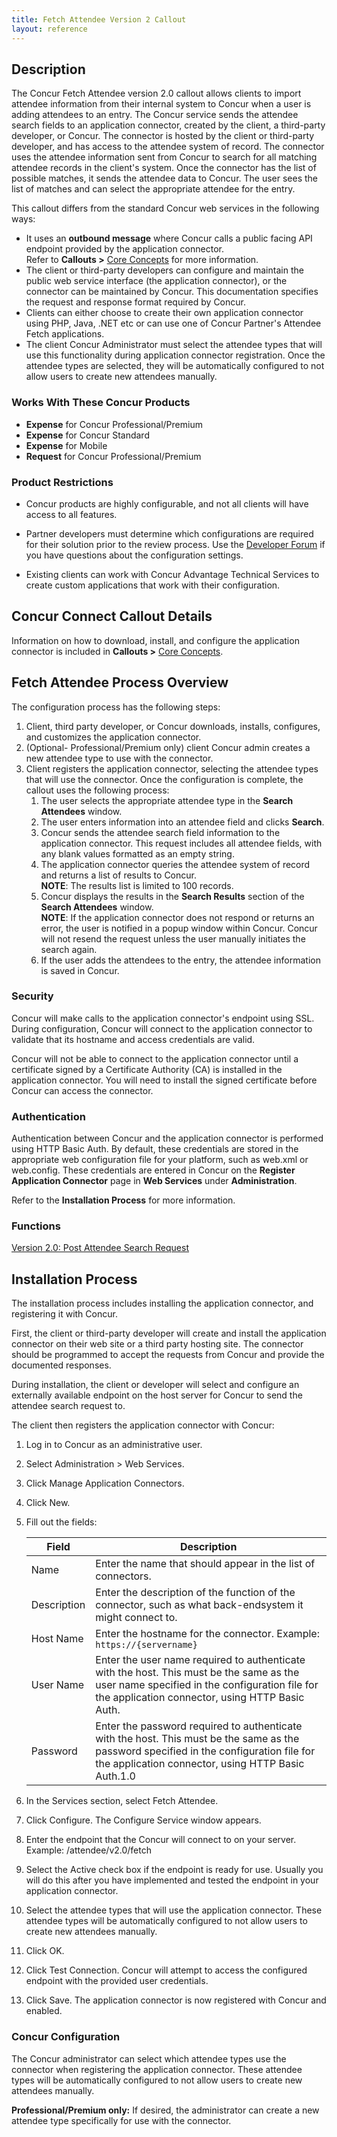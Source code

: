 ```yaml
---
title: Fetch Attendee Version 2 Callout
layout: reference
---
```



## Description    

The Concur Fetch Attendee version 2.0 callout allows clients to import attendee information from their internal system to Concur when a user is adding attendees to an entry. The Concur service sends the attendee search fields to an application connector, created by the client, a third-party developer, or Concur. The connector is hosted by the client or third-party developer, and has access to the attendee system of record. The connector uses the attendee information sent from Concur to search for all matching attendee records in the client's system. Once the connector has the list of possible matches, it sends the attendee data to Concur. The user sees the list of matches and can select the appropriate attendee for the entry.

This callout differs from the standard Concur web services in the following ways:

* It uses an **outbound message** where Concur calls a public facing API endpoint provided by the application connector.  
Refer to **Callouts >** [Core Concepts][1] for more information.
* The client or third-party developers can configure and maintain the public web service interface (the application connector), or the connector can be maintained by Concur. This documentation specifies the request and response format required by Concur.
* Clients can either choose to create their own application connector using PHP, Java, .NET etc or can use one of Concur Partner's Attendee Fetch applications.
* The client Concur Administrator must select the attendee types that will use this functionality during application connector registration. Once the attendee types are selected, they will be automatically configured to not allow users to create new attendees manually.

### Works With These Concur Products

* **Expense** for Concur Professional/Premium
* **Expense** for Concur Standard
* **Expense** for Mobile
* **Request** for Concur Professional/Premium


### Product Restrictions    
* Concur products are highly configurable, and not all clients will have access to all features.

* Partner developers must determine which configurations are required for their solution prior to the review process. Use the [Developer Forum][2] if you have questions about the configuration settings.

* Existing clients can work with Concur Advantage Technical Services to create custom applications that work with their configuration.


## Concur Connect Callout Details
Information on how to download, install, and configure the application connector is included in **Callouts >** [Core Concepts][1].

## Fetch Attendee Process Overview
The configuration process has the following steps:

1. Client, third party developer, or Concur downloads, installs, configures, and customizes the application connector.
2. (Optional- Professional/Premium only) client Concur admin creates a new attendee type to use with the connector.
3. Client registers the application connector, selecting the attendee types that will use the connector.
Once the configuration is complete, the callout uses the following process:
	1. The user selects the appropriate attendee type in the **Search Attendees** window.
	2. The user enters information into an attendee field and clicks **Search**.
	3. Concur sends the attendee search field information to the application connector. This request includes all attendee fields, with any blank values formatted as an empty string.
	4. The application connector queries the attendee system of record and returns a list of results to Concur.  
**NOTE**: The results list is limited to 100 records.  
	5. Concur displays the results in the **Search Results** section of the **Search Attendees** window.  
**NOTE**: If the application connector does not respond or returns an error, the user is notified in a popup window within Concur.
Concur will not resend the request unless the user manually initiates the search again.
	6. If the user adds the attendees to the entry, the attendee information is saved in Concur.

### Security
  Concur will make calls to the application connector's endpoint using SSL. During configuration, Concur will connect to the application connector to validate that its hostname and access credentials are valid.

Concur will not be able to connect to the application connector until a certificate signed by a Certificate Authority (CA) is installed in the application connector. You will need to install the signed certificate before Concur can access the connector.


### Authentication
  Authentication between Concur and the application connector is performed using HTTP Basic Auth. By default, these credentials are stored in the appropriate web configuration file for your platform, such as web.xml or web.config. These credentials are entered in Concur on the **Register Application Connector** page in **Web Services** under **Administration**.

Refer to the **Installation Process** for more information.


### Functions

[Version 2.0: Post Attendee Search Request][5]

## Installation Process
The installation process includes installing the application connector, and registering it with Concur.

First, the client or third-party developer will create and install the application connector on their web site or a third party hosting site. The connector should be programmed to accept the requests from Concur and provide the documented responses. 

During installation, the client or developer will select and configure an externally available endpoint on the host server for Concur to send the attendee search request to. 

The client then registers the application connector with Concur:  

1. Log in to Concur as an administrative user.  
2. Select Administration > Web Services.  
3. Click Manage Application Connectors.  
4. Click New.  
5. Fill out the fields:  

   |Field	|Description|
   |------|------------|
   |Name|Enter the name that should appear in the list of connectors.|
   |Description|Enter the description of the function of the connector, such as what back-endsystem it might connect to.|
   |Host Name|Enter the hostname for the connector. Example: `https://{servername}`|
   |User Name|Enter the user name required to authenticate with the host. This must be the same as the user name specified in the configuration file for the application connector, using HTTP Basic Auth.|
   |Password|Enter the password required to authenticate with the host. This must be the same as the password specified in the configuration file for the application connector, using HTTP Basic Auth.1.0|  
6. In the Services section, select Fetch Attendee.  
7. Click Configure. The Configure Service window appears.  
8. Enter the endpoint that the Concur will connect to on your server. Example: /attendee/v2.0/fetch  
9. Select the Active check box if the endpoint is ready for use. Usually you will do this after you have implemented and tested the endpoint in your application connector.  
10. Select the attendee types that will use the application connector. These attendee types will be automatically configured to not allow users to create new attendees manually.  
11. Click OK.
12. Click Test Connection. Concur will attempt to access the configured endpoint with the provided user credentials.
13. Click Save. The application connector is now registered with Concur and enabled.

### Concur Configuration
The Concur administrator can select which attendee types use the connector when registering the application connector. These attendee types will be automatically configured to not allow users to create new attendees manually.

**Professional/Premium only:** If desired, the administrator can create a new attendee type specifically for use with the connector.


[1]: /api-reference/callouts/callouts-application-connectors.html
[2]: http://forum.developer.concur.com/
[5]: /api-reference/callouts/post-fetch-attendee.html
